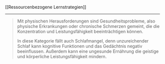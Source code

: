 [[Ressourcenbezogene Lernstrategien]]

---

>Mit physischen Herausforderungen sind Gesundheitsprobleme, also physische Erkrankungen oder chronische Schmerzen gemeint, die die Konzentration und Leistungsfähigkeit beeinträchtigen können.
>
>In diese Kategorie fällt auch Schlafmangel, denn unzureichender Schlaf kann kognitive Funktionen und das Gedächtnis negativ beeinflussen. Außerdem kann eine ungesunde Ernährung die geistige und körperliche Leistungsfähigkeit mindern.
